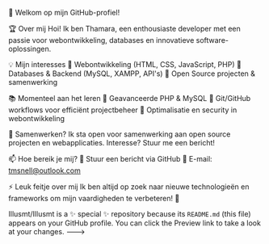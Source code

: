 👋 Welkom op mijn GitHub-profiel!

🏆 Over mij
Hoi! Ik ben Thamara, een enthousiaste developer met een passie voor webontwikkeling, databases en innovatieve software-oplossingen.

💡 Mijn interesses
🔹 Webontwikkeling (HTML, CSS, JavaScript, PHP) 
🔹 Databases & Backend (MySQL, XAMPP, API's) 
🔹 Open Source projecten & samenwerking

📚 Momenteel aan het leren
📌 Geavanceerde PHP & MySQL 
📌 Git/GitHub workflows voor efficiënt projectbeheer 
📌 Optimalisatie en security in webontwikkeling

🤝 Samenwerken?
Ik sta open voor samenwerking aan open source projecten en webapplicaties. 
Interesse? Stuur me een bericht!

📫 Hoe bereik je mij?
💬 Stuur een bericht via GitHub 📧 E-mail: tmsnell@outlook.com

⚡ Leuk feitje over mij
Ik ben altijd op zoek naar nieuwe technologieën en frameworks om mijn vaardigheden te verbeteren! 🚀






Illusmt/Illusmt is a ✨ special ✨ repository because its `README.md` (this file) appears on your GitHub profile.
You can click the Preview link to take a look at your changes.
--->

